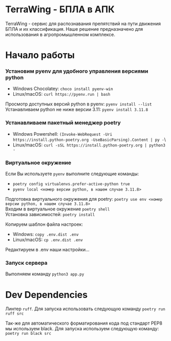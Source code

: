 # TerraWing - БПЛА в АПК
TerraWing - сервис для распознавания препятствий на пути движения БПЛА и их классификация. 
Наше решение предназначено для использования в агропромышленном комплексе.

# Начало работы
### Установим pyenv для удобного управления версиями python
- Windows Chocolatey: `choco install pyenv-win`
- Linux/macOS: `curl https://pyenv.run | bash`

Просмотр доступных версий python в pyenv: `pyenv install --list`\
Устанавливаем python не ниже версии 3.11: `pyenv install 3.11.8`

### Устанавливаем пакетный менеджер poetry
- Windows Powershell: `(Invoke-WebRequest -Uri https://install.python-poetry.org -UseBasicParsing).Content | py -`\
- Linux/macOS: `curl -sSL https://install.python-poetry.org | python3 -`

### Виртуальное окружение
Если Вы используете `pyenv` выполните следующие команды:
- `poetry config virtualenvs.prefer-active-python true`
- `pyenv local <номер версии python, в нашем случае 3.11.8>`

Подготовка виртуального окружения для poetry: `poetry use env <номер версии python, в нашем случае 3.11.8>`\
Входим в виртуальное окружение `poetry shell`\
Установка зависимостей: `poetry install`

Копируем шаблон файла настроек:
- Windows: `copy .env.dist .env`
- Linux/macOS: `cp .env.dist .env`

Редактируем в .env наши настройки...

### Запуск сервера
Выполняем команду `python3 app.py`

# Dev Dependencies
Линтер `ruff`.
Для запуска использовать следующую команду `poetry run ruff src`

Так-же для автоматического форматирования кода под стандарт PEP8 мы используем black. 
Для запуска используем следующую команду: `poetry run black src`
